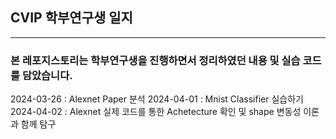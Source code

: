 ## CVIP 학부연구생 일지
---
### 본 레포지스토리는 학부연구생을 진행하면서 정리하였던 내용 및 실습 코드를 담았습니다.


2024-03-26 : Alexnet Paper 분석
2024-04-01 : Mnist Classifier 실습하기
2024-04-02 : Alexnet 실제 코드를 통한 Achetecture 확인 및 shape 변동성 이론과 함께 탐구

